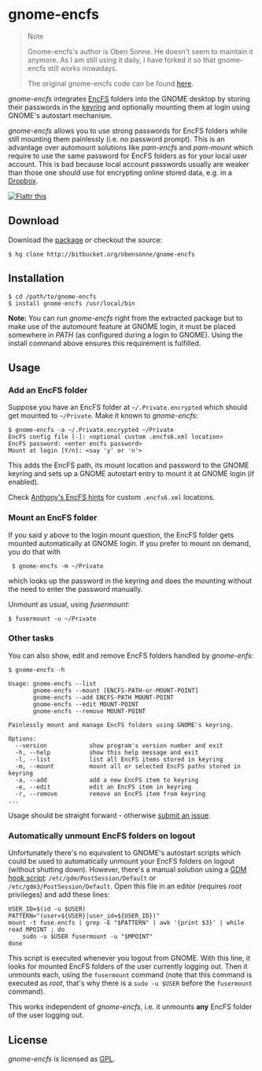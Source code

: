 gnome-encfs
===========

>Note
>
>Gnome-encfs's author is Oben Sonne.
>He doesn't seem to maintain it anymore.
>As I am still using it daily, I have forked it so that gnome-encfs still
>works nowadays.
>
>The original gnome-encfs code can be found [here][org].

*gnome-encfs* integrates [EncFS][efs] folders into the GNOME desktop by storing
their passwords in the [keyring][gkr] and optionally mounting them at login
using GNOME's autostart mechanism.

*gnome-encfs* allows you to use strong passwords for EncFS folders while still
mounting them painlessly (i.e. no password prompt).  This is an advantage over
automount solutions like *pam-encfs* and *pam-mount* which require to use the
same password for EncFS folders as for your local user account. This is bad
because local account passwords usually are weaker than those one should use
for encrypting online stored data, e.g. in a [Dropbox][dbx].

[![Flattr this][flattr-img]][flattr-url]

[flattr-url]: http://flattr.com/thing/142770/gnome-encfs
[flattr-img]: http://api.flattr.com/button/flattr-badge-large.png "Flattr this"

Download
--------

Download the [package][dlp] *or* checkout the source:

    $ hg clone http://bitbucket.org/obensonne/gnome-encfs

Installation
------------

    $ cd /path/to/gnome-encfs
    $ install gnome-encfs /usr/local/bin

**Note:** You can run *gnome-encfs* right from the extracted package but to
make use of the automount feature at GNOME login, it must be placed somewhere
in *PATH* (as configured during a login to GNOME). Using the install command
above ensures this requirement is fulfilled.

Usage
-----

### Add an EncFS folder

Suppose you have an EncFS folder at `~/.Private.encrypted` which should get
mounted to `~/Private`. Make it known to *gnome-encfs*:

    $ gnome-encfs -a ~/.Private.encrypted ~/Private
    EncFS config file [-]: <optional custom .encfs6.xml location>
    EncFS password: <enter encfs password>
    Mount at login [Y/n]: <say 'y' or 'n'>

This adds the EncFS path, its mount location and password to the GNOME keyring
and sets up a GNOME autostart entry to mount it at GNOME login (if enabled).

Check [Anthony's EncFS hints][ehi] for custom `.encfs6.xml` locations.

### Mount an EncFS folder

If you said *y* above to the login mount question, the EncFS folder gets
mounted automatically at GNOME login. If you prefer to mount on demand, you do
that with

     $ gnome-encfs -m ~/Private

which looks up the password in the keyring and does the mounting without
the need to enter the password manually.

Unmount as usual, using *fusermount*:

    $ fusermount -u ~/Private

### Other tasks

You can also  show, edit and remove EncFS folders handled by *gnome-enfs*:

    $ gnome-encfs -h

    Usage: gnome-encfs --list
           gnome-encfs --mount [ENCFS-PATH-or-MOUNT-POINT]
           gnome-encfs --add ENCFS-PATH MOUNT-POINT
           gnome-encfs --edit MOUNT-POINT
           gnome-encfs --remove MOUNT-POINT

    Painlessly mount and manage EncFS folders using GNOME's keyring.

    Options:
      --version            show program's version number and exit
      -h, --help           show this help message and exit
      -l, --list           list all EncFS items stored in keyring
      -m, --mount          mount all or selected EncFS paths stored in keyring
      -a, --add            add a new EncFS item to keyring
      -e, --edit           edit an EncFS item in keyring
      -r, --remove         remove an EncFS item from keyring
    ...

Usage should be straight forward - otherwise [submit an issue][itr].

### Automatically unmount EncFS folders on logout

Unfortunately there's no equivalent to GNOME's autostart scripts which could be
used to automatically unmount your EncFS folders on logout (without shutting
down). However, there's a manual solution using a [GDM hook script][gdm]:
`/etc/gdm/PostSession/Default` or `/etc/gdm3/PostSession/Default`. Open this
file in an editor (requires *root* privileges) and add these lines:

    USER_ID=$(id -u $USER)
    PATTERN="(user=${USER}|user_id=${USER_ID})"
    mount -t fuse.encfs | grep -E "$PATTERN" | awk '{print $3}' | while read MPOINT ; do
        sudo -u $USER fusermount -u "$MPOINT"
    done

This script is executed whenever you logout from GNOME. With this line, it
looks for mounted EncFS folders of the user currently logging out. Then it
unmounts each, using the `fusermount` command (note that this command is
executed as *root*, that's why there is a `sudo -u $USER` before the
`fusermount` command).

This works independent of *gnome-encfs*, i.e. it unmounts **any** EncFS folder
of the user logging out.

License
-------

*gnome-encfs* is licensed as [GPL][gpl].

[org]: https://bitbucket.org/obensonne/gnome-encfs
[dbx]: http://dropbox.com
[dlp]: https://github.com/FredericLespez/gnome-encfs/archive/master.zip
[efs]: https://vgough.github.io/encfs/
[gdm]: http://library.gnome.org/admin/gdm/stable/configuration.html
[gkr]: http://live.gnome.org/GnomeKeyring
[gpl]: http://www.gnu.org/licenses/gpl.html
[itr]: https://github.com/FredericLespez/gnome-encfs/issues
[ehi]: http://www.ict.griffith.edu.au/anthony/info/crypto/encfs.hints
